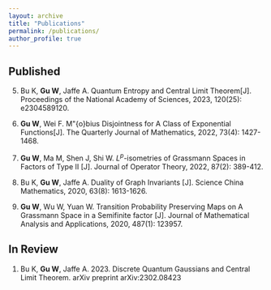 ```yaml
---
layout: archive
title: "Publications"
permalink: /publications/
author_profile: true
---
```


## Published

5. Bu K, **Gu W**, Jaffe A. Quantum Entropy and Central Limit Theorem[J]. Proceedings of the National Academy of Sciences, 2023, 120(25): e2304589120.

4. **Gu W**, Wei F. M\"{o}bius Disjointness for A Class of Exponential Functions[J]. The Quarterly Journal of Mathematics, 2022, 73(4): 1427-1468.

3. **Gu W**, Ma M, Shen J, Shi W. $L^p$-isometries of Grassmann Spaces in Factors of Type II [J]. Journal of Operator Theory, 2022, 87(2): 389-412.

2. Bu K, **Gu W**, Jaffe A. Duality of Graph Invariants [J]. Science China Mathematics, 2020, 63(8): 1613-1626.
    
1. **Gu W**, Wu W, Yuan W. Transition Probability Preserving Maps on A Grassmann Space in a Semifinite factor [J]. Journal of Mathematical Analysis and Applications, 2020, 487(1): 123957.

## In Review

1. Bu K, **Gu W**, Jaffe A. 2023. Discrete Quantum Gaussians and Central Limit Theorem. arXiv preprint arXiv:2302.08423
